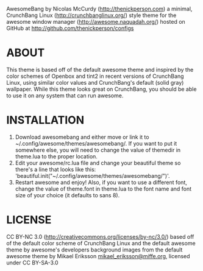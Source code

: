 AwesomeBang by Nicolas McCurdy (http://thenickperson.com)
a minimal, CrunchBang Linux (http://crunchbanglinux.org/) style theme for the awesome window manager (http://awesome.naquadah.org/)
hosted on GitHub at http://github.com/thenickperson/configs

# ABOUT
This theme is based off of the default awesome theme and inspired by the color schemes of Openbox and tint2 in recent versions of CrunchBang Linux, using similar color values and CrunchBang's default (solid gray) wallpaper. While this theme looks great on CrunchBang, you should be able to use it on any system that can run awesome.

# INSTALLATION
1. Download awesomebang and either move or link it to ~/.config/awesome/themes/awesomebang/. If you want to put it somewhere else, you will need to change the value of themedir in theme.lua to the proper location.
2. Edit your awesome/rc.lua file and change your beautiful theme so there's a line that looks like this: 'beautiful.init("~/.config/awesome/themes/awesomebang/")'.
3. Restart awesome and enjoy! Also, if you want to use a different font, change the value of theme.font in theme.lua to the font name and font size of your choice (it defaults to sans 8).

# LICENSE
CC BY-NC 3.0 (http://creativecommons.org/licenses/by-nc/3.0/)
based off of the default color scheme of CrunchBang Linux and the default awesome theme by awesome's developers
background images from the default awesome theme by Mikael Eriksson <mikael_eriksson@miffe.org>, licensed under CC BY-SA-3.0
